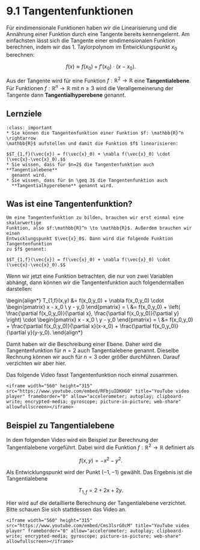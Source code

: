 # 9.1 Tangentenfunktionen

Für eindimensionale Funktionen haben wir die Linearisierung und die Annährung
einer Funktion durch eine Tangente bereits kennengelernt. Am einfachsten lässt
sich die Tangente einer eindimensionalen Funktion berechnen, indem wir das 1.
Taylorpolynom im Entwicklungspunkt $x_0$ berechnen:

$$f(x) \approx f(x_0) + f'(x_0)\cdot (x-x_0).$$

Aus der Tangente wird für eine Funktion $f: \mathbb{R}^2 \rightarrow \mathbb{R}$
eine **Tangentialebene**. Für Funktionen $f: \mathbb{R}^n \rightarrow
\mathbb{R}$ mit $n \geq 3$ wird die Verallgemeinerung der Tangente dann
**Tangentialhyperebene** genannt.

## Lernziele

```{admonition} Lernziele
:class: important
* Sie können die Tangentenfunktion einer Funktion $f: \mathbb{R}^n \rightarrow
\mathbb{R}$ aufstellen und damit die Funktion $f$ linearisieren:

$$T_{1,f}(\vec{x}) = f(\vec{x}_0) + \nabla f(\vec{x}_0) \cdot (\vec{x}-\vec{x}_0).$$
* Sie wissen, dass für $n=2$ die Tangentenfunktion auch **Tangentialebene**
  genannt wird. 
* Sie wissen, dass für $n \geq 3$ die Tangentenfunktion auch
  **Tangentialhyperebene** genannt wird.
```


## Was ist eine Tangentenfunktion?

```{admonition} Was ist ... eine Tangentenfunktion?
Um eine Tangentenfunktion zu bilden, brauchen wir erst einmal eine skalarwertige
Funktion, also $f:\mathbb{R}^n \to \mathbb{R}$. Außerdem brauchen wir einen
Entwicklungspunkt $\vec{x}_0$. Dann wird die folgende Funktion Tangentenfunktion
zu $f$ genannt:

$$T_{1,f}(\vec{x}) = f(\vec{x}_0) + \nabla f(\vec{x}_0) \cdot
(\vec{x}-\vec{x}_0).$$
```

Wenn wir jetzt eine Funktion betrachten, die nur von zwei Variablen abhängt,
dann können wir die Tangentenfunktion auch folgendermaßen darstellen:

\begin{align*}
T_{1,f}(x,y) 
&= f(x_0,y_0) + \nabla f(x_0,y_0) \cdot
    \begin{pmatrix} x - x_0 \\ y - y_0 \end{pmatrix} = \\
&= f(x_0,y_0) + \left( \frac{\partial f(x_0,y_0)}{\partial x}, 
    \frac{\partial f(x_0,y_0)}{\partial y} \right) \cdot \begin{pmatrix} x - x_0 \\ y - y_0 \end{pmatrix} = \\
&= f(x_0,y_0) + \frac{\partial f(x_0,y_0)}{\partial x}(x-x_0) + 
    \frac{\partial f(x_0,y_0)}{\partial y}(y-y_0).
\end{align*}

Damit haben wir die Beschreibung einer Ebene. Daher wird die Tangentenfunktion
für $n=2$ auch Tangentialebene genannt. Dieselbe Rechnung können wir auch für
$n=3$ oder größer durchführen. Darauf verzichten wir aber hier.

Das folgende Video fasst Tangentenfunktion noch einmal zusammen.

```{dropdown} Video zu "Tangentenfunktion" von Mathematische Methoden
<iframe width="560" height="315" src="https://www.youtube.com/embed/RFbjuIDKHG0" title="YouTube video player" frameborder="0" allow="accelerometer; autoplay; clipboard-write; encrypted-media; gyroscope; picture-in-picture; web-share" allowfullscreen></iframe>
```

## Beispiel zu Tangentialebene

In dem folgenden Video wird ein Beispiel zur Berechnung der Tangentialebene
vorgeführt. Dabei wird die Funktion $f:\mathbb{R}^2\to\mathbb{R}$ definiert als

$$f(x,y) = -x^2 - y^2.$$

Als Entwicklungspunkt wird der Punkt $(-1,-1)$ gewählt. Das Ergebnis ist die
Tangentialebene

$$T_{1,f} = 2 + 2x + 2y.$$ 

Hier wird auf die detaillierte Berechnung der Tangentialebene verzichtet. Bitte
schauen Sie sich stattdessen das Video an.

```{dropdown} Video zu "Beispiel Tangentenfunktion" von Mathematische Methoden
<iframe width="560" height="315" src="https://www.youtube.com/embed/Cms3lsrG0cM" title="YouTube video player" frameborder="0" allow="accelerometer; autoplay; clipboard-write; encrypted-media; gyroscope; picture-in-picture; web-share" allowfullscreen></iframe>
```
